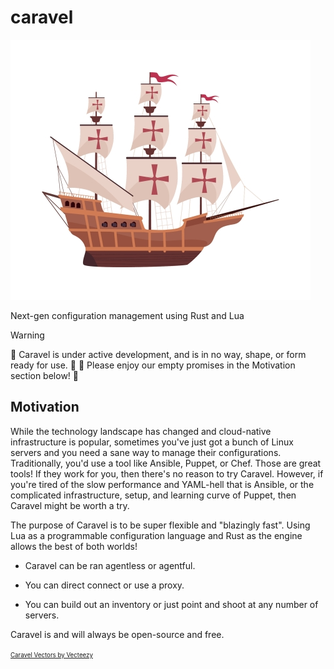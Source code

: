 # caravel

![caravel ship](https://github.com/caravel-io/caravel/blob/main/media/caravel.jpg?raw=true)

Next-gen configuration management using Rust and Lua

> [!WARNING]  
> 🚧 Caravel is under active development, and is in no way, shape, or form ready for use. 🚧
> 🚧 Please enjoy our empty promises in the Motivation section below! 🚧

## Motivation

While the technology landscape has changed and cloud-native infrastructure is popular, sometimes you've just got
a bunch of Linux servers and you need a sane way to manage their configurations. Traditionally, you'd use a tool
like Ansible, Puppet, or Chef. Those are great tools! If they work for you, then there's no reason to try Caravel.
However, if you're tired of the slow performance and YAML-hell that is Ansible, or the complicated infrastructure, setup,
and learning curve of Puppet, then Caravel might be worth a try.

The purpose of Caravel is to be super flexible and "blazingly fast". Using Lua as a programmable configuration language
and Rust as the engine allows the best of both worlds! 

- Caravel can be ran agentless or agentful. 

- You can direct connect or use a proxy. 

- You can build out an inventory or just point and shoot at any number of servers.

Caravel is and will always be open-source and free.

<sup><sub><a href="https://www.vecteezy.com/free-vector/caravel">Caravel Vectors by Vecteezy</a></sub></sup>
